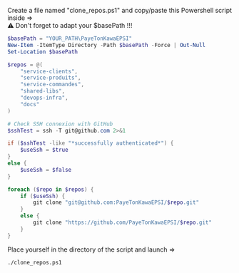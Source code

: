 Create a file named "clone_repos.ps1" and copy/paste this Powershell script inside =>  
⚠️ Don't forget to adapt your $basePath !!!

```powershell
$basePath = "YOUR_PATH\PayeTonKawaEPSI"
New-Item -ItemType Directory -Path $basePath -Force | Out-Null
Set-Location $basePath

$repos = @(
    "service-clients",
    "service-produits",
    "service-commandes",
    "shared-libs",
    "devops-infra",
    "docs"
)

# Check SSH connexion with GitHub
$sshTest = ssh -T git@github.com 2>&1

if ($sshTest -like "*successfully authenticated*") {
    $useSsh = $true
}
else {
    $useSsh = $false
}

foreach ($repo in $repos) {
    if ($useSsh) {
        git clone "git@github.com:PayeTonKawaEPSI/$repo.git"
    }
    else {
        git clone "https://github.com/PayeTonKawaEPSI/$repo.git"
    }
}
```

Place yourself in the directory of the script and launch =>
```bash
./clone_repos.ps1
```
